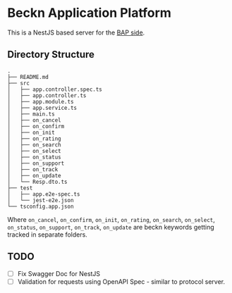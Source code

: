 # Beckn Application Platform
This is a NestJS based server for the [BAP side](https://developers.becknprotocol.io/docs/introduction/transactional-layer/).

## Directory Structure
```
.
├── README.md
├── src
│   ├── app.controller.spec.ts
│   ├── app.controller.ts
│   ├── app.module.ts
│   ├── app.service.ts
│   ├── main.ts
│   ├── on_cancel
│   ├── on_confirm
│   ├── on_init
│   ├── on_rating
│   ├── on_search
│   ├── on_select
│   ├── on_status
│   ├── on_support
│   ├── on_track
│   ├── on_update
│   └── Resp.dto.ts
├── test
│   ├── app.e2e-spec.ts
│   └── jest-e2e.json
└── tsconfig.app.json
```

Where `on_cancel`, `on_confirm`, `on_init`, `on_rating`, `on_search`, `on_select`, `on_status`, `on_support`, `on_track`, `on_update` are beckn keywords getting tracked in separate folders.

## TODO
- [ ] Fix Swagger Doc for NestJS
- [ ] Validation for requests using OpenAPI Spec - similar to protocol server. 
